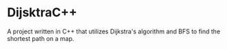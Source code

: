 # DijsktraC++
A project written in C++ that utilizes Dijkstra's algorithm and BFS to find the shortest path on a map.
